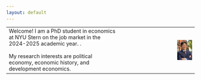 ```yaml
---
layout: default
---
```


<table style="border-collapse: collapse; border: none;" width="100%">
  <tr>
    <td style="border: none;" width="60%"> 
      Welcome! I am a PhD student in economics at NYU Stern on the job market in the 2024-2025 academic year. .<br><br>
      My research interests are political economy, economic history, and development economics.
    </td>
    <td style="border: none;" width="40%">
      <img src="/baek.png" width="40" align="right"/>
    </td>
  </tr>
</table>




